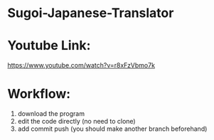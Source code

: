 # Sugoi-Japanese-Translator

# Youtube Link:
https://www.youtube.com/watch?v=r8xFzVbmo7k

# Workflow:
1. download the program
2. edit the code directly (no need to clone)
3. add commit push (you should make another branch beforehand)
